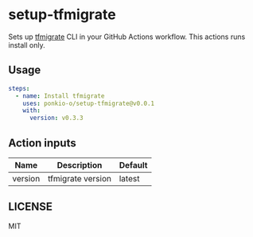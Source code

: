 # setup-tfmigrate
Sets up [tfmigrate](https://github.com/minamijoyo/tfmigrate) CLI in your GitHub Actions workflow. This actions runs install only.  

## Usage
```yaml
steps:
  - name: Install tfmigrate
    uses: ponkio-o/setup-tfmigrate@v0.0.1
    with:
      version: v0.3.3
```

## Action inputs
|Name   |Description      |Default|
|-------|-----------------|-------|
|version|tfmigrate version|latest |

## LICENSE
MIT
